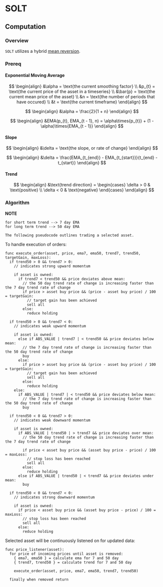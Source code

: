 # SOLT


## Computation


### Overview

`SOLT` utilizes a hybrid [mean reversion](https://en.wikipedia.org/wiki/Mean_reversion_(finance)).


### Prereq

#### Exponential Moving Average

$$
\begin{align}
  &\alpha = \text{the current smoothing factor} \\
  &p_{t} = \text{the current price of the asset in a timeseries} \\
  &\bar{p} = \text{the current mean price of the asset} \\
  &n = \text{the number of periods that have occured} \\
  &t = \text{the current timeframe}
\end{align}
$$

$$
\begin{align}
  &\alpha = \frac{2}{1 + n}
\end{align}
$$

$$
\begin{align}
  &EMA(p_{t}, EMA_{t - 1}, n) = \alpha\times{p_{t}} + (1 - \alpha)\times{EMA_{t - 1}}
\end{align}
$$

#### Slope

$$
\begin{align}
  &\delta = \text{the slope, or rate of change}
\end{align}
$$

$$
\begin{align}
  &\delta = \frac{EMA_{t_{end}} - EMA_{t_{start}}}{t_{end} - t_{start}}
\end{align}
$$

#### Trend

$$
\begin{align}
  &\text{trend direction} =
  \begin{cases}
    \delta > 0 & \text{positive} \\
    \delta < 0 & \text{negative}
  \end{cases}
\end{align}
$$


### Algorithm

**NOTE**
```
for short term trend --> 7 day EMA
for long term trend --> 50 day EMA
```

`The following pseudocode outlines trading a selected asset.`

To handle execution of orders:
```
func execute_order(asset, price, ema7, ema50, trend7, trend50, targetGain, maxLoss):
  if trend50 > 0 && trend7 > 0:
    // indicates strong upward momentum

    if asset is owned:
      if trend7 < trend50 && price deviates above mean:
        // the 50 day trend rate of change is increasing faster than the 7 day trend rate of change
        if price > asset buy price && (price - asset buy price) / 100 = targetGain:
          // target gain has been achieved 
          sell all
        else:
          reduce holding
  
  if trend50 > 0 && trend7 < 0:
    // indicates weak upward momentum

    if asset is owned:
      else if ABS_VALUE | trend7 | < trend50 && price deviates below mean:
        // the 7 day trend rate of change is increasing faster than the 50 day trend rate of change
        buy
      else:
        if price > asset buy price && (price - asset buy price) / 100 = targetGain:
          // target gain has been achieved
          sell all
        else:
          reduce holding
    else:
      if ABS_VALUE | trend7 | < trend50 && price deviates below mean:
        // the 7 day trend rate of change is increasing faster than the 50 day trend rate of change
        buy
  
  if trend50 < 0 && trend7 > 0:
    // indicates weak downward momentum

    if asset is owned:
      if ABS_VALUE | trend50 | > trend7 && price deviates over mean:
        // the 50 day trend rate of change is increasing faster than the 7 day trend rate of change
        
        if price < asset buy price && (asset buy price - price) / 100 = maxLoss:
          // stop loss has been reached
          sell all
        else:
          reduce holding
      else if ABS_VALUE | trend50 | < trend7 && price deviates under mean:
        buy
  
  if trend50 < 0 && trend7 < 0:
    // indicates strong downward momentum

    if asset is owned:
      if price < asset buy price && (asset buy price - price) / 100 = maxLoss:
        // stop loss has been reached
        sell all
      else:
        reduce holding
```

Selected asset will be continuously listened on for updated data:
```
func price_listener(asset):
  for price of incoming prices until asset is removed:
    { ema7, ema50 } = calculate ema for 7 and 50 day
    { trend7, trend50 } = calculate trend for 7 and 50 day

    execute_order(asset, price, ema7, ema50, trend7, trend50)

  finally when removed return
```